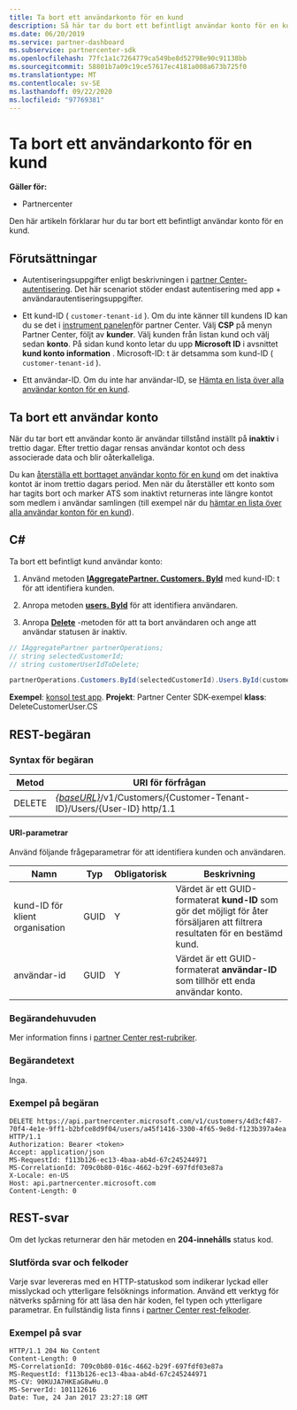 ```yaml
---
title: Ta bort ett användarkonto för en kund
description: Så här tar du bort ett befintligt användar konto för en kund.
ms.date: 06/20/2019
ms.service: partner-dashboard
ms.subservice: partnercenter-sdk
ms.openlocfilehash: 77fc1a1c7264779ca549be8d52798e90c91138bb
ms.sourcegitcommit: 58801b7a09c19ce57617ec4181a008a673b725f0
ms.translationtype: MT
ms.contentlocale: sv-SE
ms.lasthandoff: 09/22/2020
ms.locfileid: "97769381"
---
```

# <a name="delete-a-user-account-for-a-customer"></a>Ta bort ett användarkonto för en kund

**Gäller för:**

- Partnercenter

Den här artikeln förklarar hur du tar bort ett befintligt användar konto för en kund.

## <a name="prerequisites"></a>Förutsättningar

- Autentiseringsuppgifter enligt beskrivningen i [partner Center-autentisering](partner-center-authentication.md). Det här scenariot stöder endast autentisering med app + användarautentiseringsuppgifter.

- Ett kund-ID ( `customer-tenant-id` ). Om du inte känner till kundens ID kan du se det i [instrument panelen](https://partner.microsoft.com/dashboard)för partner Center. Välj **CSP** på menyn Partner Center, följt av **kunder**. Välj kunden från listan kund och välj sedan **konto**. På sidan kund konto letar du upp **Microsoft ID** i avsnittet **kund konto information** . Microsoft-ID: t är detsamma som kund-ID ( `customer-tenant-id` ).

- Ett användar-ID. Om du inte har användar-ID, se [Hämta en lista över alla användar konton för en kund](get-a-list-of-all-user-accounts-for-a-customer.md).

## <a name="deleting-a-user-account"></a>Ta bort ett användar konto

När du tar bort ett användar konto är användar tillstånd inställt på **inaktiv** i trettio dagar. Efter trettio dagar rensas användar kontot och dess associerade data och blir oåterkalleliga.

Du kan [återställa ett borttaget användar konto för en kund](restore-a-user-for-a-customer.md) om det inaktiva kontot är inom trettio dagars period. Men när du återställer ett konto som har tagits bort och marker ATS som inaktivt returneras inte längre kontot som medlem i användar samlingen (till exempel när du [hämtar en lista över alla användar konton för en kund](get-a-list-of-all-user-accounts-for-a-customer.md)).

## <a name="c"></a>C\#

Ta bort ett befintligt kund användar konto:

1. Använd metoden [**IAggregatePartner. Customers. ById**](/dotnet/api/microsoft.store.partnercenter.customers.icustomercollection.byid) med kund-ID: t för att identifiera kunden.

2. Anropa metoden [**users. ById**](/dotnet/api/microsoft.store.partnercenter.customerusers.icustomerusercollection.byid) för att identifiera användaren.

3. Anropa [**Delete**](/dotnet/api/microsoft.store.partnercenter.customerusers.icustomeruser.delete) -metoden för att ta bort användaren och ange att användar statusen är inaktiv.

``` csharp
// IAggregatePartner partnerOperations;
// string selectedCustomerId;
// string customerUserIdToDelete;

partnerOperations.Customers.ById(selectedCustomerId).Users.ById(customerUserIdToDelete).Delete();
```

**Exempel**: [konsol test app](console-test-app.md). **Projekt**: Partner Center SDK-exempel **klass**: DeleteCustomerUser.CS

## <a name="rest-request"></a>REST-begäran

### <a name="request-syntax"></a>Syntax för begäran

| Metod     | URI för förfrågan                                                                                            |
|------------|--------------------------------------------------------------------------------------------------------|
| DELETE     | [*{baseURL}*](partner-center-rest-urls.md)/v1/Customers/{Customer-Tenant-ID}/Users/{User-ID} http/1.1 |

#### <a name="uri-parameters"></a>URI-parametrar

Använd följande frågeparametrar för att identifiera kunden och användaren.

| Namn                   | Typ     | Obligatorisk | Beskrivning                                                                                                               |
|------------------------|----------|----------|---------------------------------------------------------------------------------------------------------------------------|
| kund-ID för klient organisation     | GUID     | Y        | Värdet är ett GUID-formaterat **kund-ID** som gör det möjligt för åter försäljaren att filtrera resultaten för en bestämd kund. |
| användar-id                | GUID     | Y        | Värdet är ett GUID-formaterat **användar-ID** som tillhör ett enda användar konto.                                          |

### <a name="request-headers"></a>Begärandehuvuden

Mer information finns i [partner Center rest-rubriker](headers.md).

### <a name="request-body"></a>Begärandetext

Inga.

### <a name="request-example"></a>Exempel på begäran

```http
DELETE https://api.partnercenter.microsoft.com/v1/customers/4d3cf487-70f4-4e1e-9ff1-b2bfce8d9f04/users/a45f1416-3300-4f65-9e8d-f123b397a4ea HTTP/1.1
Authorization: Bearer <token>
Accept: application/json
MS-RequestId: f113b126-ec13-4baa-ab4d-67c245244971
MS-CorrelationId: 709c0b80-016c-4662-b29f-697fdf03e87a
X-Locale: en-US
Host: api.partnercenter.microsoft.com
Content-Length: 0
```

## <a name="rest-response"></a>REST-svar

Om det lyckas returnerar den här metoden en **204-innehålls** status kod.

### <a name="response-success-and-error-codes"></a>Slutförda svar och felkoder

Varje svar levereras med en HTTP-statuskod som indikerar lyckad eller misslyckad och ytterligare felsöknings information. Använd ett verktyg för nätverks spårning för att läsa den här koden, fel typen och ytterligare parametrar. En fullständig lista finns i [partner Center rest-felkoder](error-codes.md).

### <a name="response-example"></a>Exempel på svar

```http
HTTP/1.1 204 No Content
Content-Length: 0
MS-CorrelationId: 709c0b80-016c-4662-b29f-697fdf03e87a
MS-RequestId: f113b126-ec13-4baa-ab4d-67c245244971
MS-CV: 90KUJA7HKEaG8wHu.0
MS-ServerId: 101112616
Date: Tue, 24 Jan 2017 23:27:18 GMT
```
